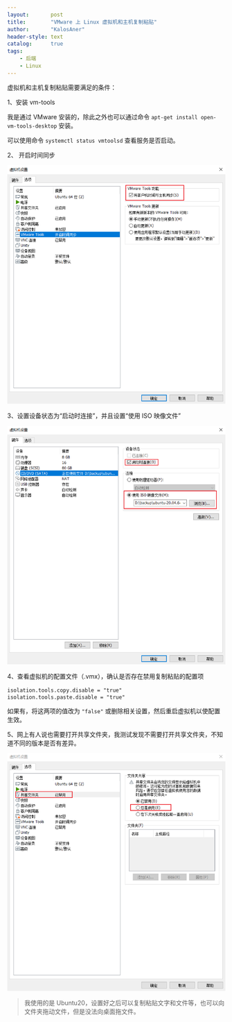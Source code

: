 ```yaml
---
layout:       post
title:        "VMware 上 Linux 虚拟机和主机复制粘贴"
author:       "KalosAner"
header-style: text
catalog:      true
tags:
    - 后端
    - Linux
---
```


虚拟机和主机复制粘贴需要满足的条件：

1、安装 vm-tools

我是通过 VMware 安装的，除此之外也可以通过命令 `apt-get install open-vm-tools-desktop` 安装。

可以使用命令 `systemctl status vmtoolsd` 查看服务是否启动。

2、 开启时间同步

![Snipaste_2025-05-02_09-19-03](\img\in-post\Snipaste_2025-05-02_09-19-03.png)

3、设置设备状态为“启动时连接”，并且设置“使用 ISO 映像文件”

![Snipaste_2025-05-02_09-21-50](\img\in-post\Snipaste_2025-05-02_09-21-50.png)

4、查看虚拟机的配置文件（.vmx），确认是否存在禁用复制粘贴的配置项

```
isolation.tools.copy.disable = "true"
isolation.tools.paste.disable = "true"
```

如果有，将这两项的值改为 `"false"` 或删除相关设置，然后重启虚拟机以使配置生效。

5、网上有人说也需要打开共享文件夹，我测试发现不需要打开共享文件夹，不知道不同的版本是否有差异。

![Snipaste_2025-05-02_09-29-41](\img\in-post\Snipaste_2025-05-02_09-29-41.png)

> 我使用的是 Ubuntu20，设置好之后可以复制粘贴文字和文件等，也可以向文件夹拖动文件，但是没法向桌面拖文件。
